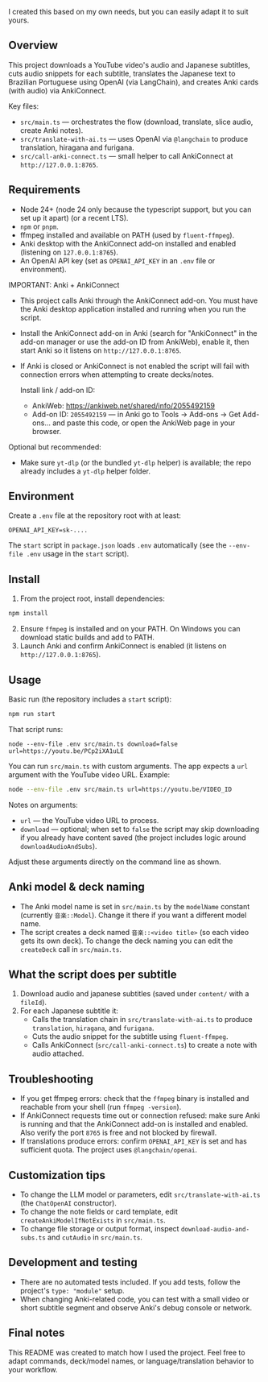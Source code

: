 I created this based on my own needs, but you can easily adapt it to suit yours.

## Overview

This project downloads a YouTube video's audio and Japanese subtitles, cuts audio snippets for each subtitle, translates the Japanese text to Brazilian Portuguese using OpenAI (via LangChain), and creates Anki cards (with audio) via AnkiConnect.

Key files:

- `src/main.ts` — orchestrates the flow (download, translate, slice audio, create Anki notes).
- `src/translate-with-ai.ts` — uses OpenAI via `@langchain` to produce translation, hiragana and furigana.
- `src/call-anki-connect.ts` — small helper to call AnkiConnect at `http://127.0.0.1:8765`.

## Requirements

- Node 24+ (node 24 only because the typescript support, but you can set up it apart) (or a recent LTS).
- `npm` or `pnpm`.
- ffmpeg installed and available on PATH (used by `fluent-ffmpeg`).
- Anki desktop with the AnkiConnect add-on installed and enabled (listening on `127.0.0.1:8765`).
- An OpenAI API key (set as `OPENAI_API_KEY` in an `.env` file or environment).

IMPORTANT: Anki + AnkiConnect

- This project calls Anki through the AnkiConnect add-on. You must have the Anki desktop application installed and running when you run the script.
- Install the AnkiConnect add-on in Anki (search for "AnkiConnect" in the add-on manager or use the add-on ID from AnkiWeb), enable it, then start Anki so it listens on `http://127.0.0.1:8765`.
- If Anki is closed or AnkiConnect is not enabled the script will fail with connection errors when attempting to create decks/notes.

  Install link / add-on ID:

  - AnkiWeb: https://ankiweb.net/shared/info/2055492159
  - Add-on ID: `2055492159` — in Anki go to Tools → Add-ons → Get Add-ons... and paste this code, or open the AnkiWeb page in your browser.

Optional but recommended:

- Make sure `yt-dlp` (or the bundled `yt-dlp` helper) is available; the repo already includes a `yt-dlp` helper folder.

## Environment

Create a `.env` file at the repository root with at least:

```
OPENAI_API_KEY=sk-....
```

The `start` script in `package.json` loads `.env` automatically (see the `--env-file .env` usage in the `start` script).

## Install

1. From the project root, install dependencies:

```bash
npm install
```

2. Ensure `ffmpeg` is installed and on your PATH. On Windows you can download static builds and add to PATH.
3. Launch Anki and confirm AnkiConnect is enabled (it listens on `http://127.0.0.1:8765`).

## Usage

Basic run (the repository includes a `start` script):

```bash
npm run start
```

That script runs:

```
node --env-file .env src/main.ts download=false url=https://youtu.be/PCp2iXA1uLE
```

You can run `src/main.ts` with custom arguments. The app expects a `url` argument with the YouTube video URL. Example:

```bash
node --env-file .env src/main.ts url=https://youtu.be/VIDEO_ID
```

Notes on arguments:

- `url` — the YouTube video URL to process.
- `download` — optional; when set to `false` the script may skip downloading if you already have content saved (the project includes logic around `downloadAudioAndSubs`).

Adjust these arguments directly on the command line as shown.

## Anki model & deck naming

- The Anki model name is set in `src/main.ts` by the `modelName` constant (currently `音楽::Model`). Change it there if you want a different model name.
- The script creates a deck named `音楽::<video title>` (so each video gets its own deck). To change the deck naming you can edit the `createDeck` call in `src/main.ts`.

## What the script does per subtitle

1. Download audio and japanese subtitles (saved under `content/` with a `fileId`).
2. For each Japanese subtitle it:
   - Calls the translation chain in `src/translate-with-ai.ts` to produce `translation`, `hiragana`, and `furigana`.
   - Cuts the audio snippet for the subtitle using `fluent-ffmpeg`.
   - Calls AnkiConnect (`src/call-anki-connect.ts`) to create a note with audio attached.

## Troubleshooting

- If you get ffmpeg errors: check that the `ffmpeg` binary is installed and reachable from your shell (run `ffmpeg -version`).
- If AnkiConnect requests time out or connection refused: make sure Anki is running and that the AnkiConnect add-on is installed and enabled. Also verify the port `8765` is free and not blocked by firewall.
- If translations produce errors: confirm `OPENAI_API_KEY` is set and has sufficient quota. The project uses `@langchain/openai`.

## Customization tips

- To change the LLM model or parameters, edit `src/translate-with-ai.ts` (the `ChatOpenAI` constructor).
- To change the note fields or card template, edit `createAnkiModelIfNotExists` in `src/main.ts`.
- To change file storage or output format, inspect `download-audio-and-subs.ts` and `cutAudio` in `src/main.ts`.

## Development and testing

- There are no automated tests included. If you add tests, follow the project's `type: "module"` setup.
- When changing Anki-related code, you can test with a small video or short subtitle segment and observe Anki's debug console or network.

## Final notes

This README was created to match how I used the project. Feel free to adapt commands, deck/model names, or language/translation behavior to your workflow.
